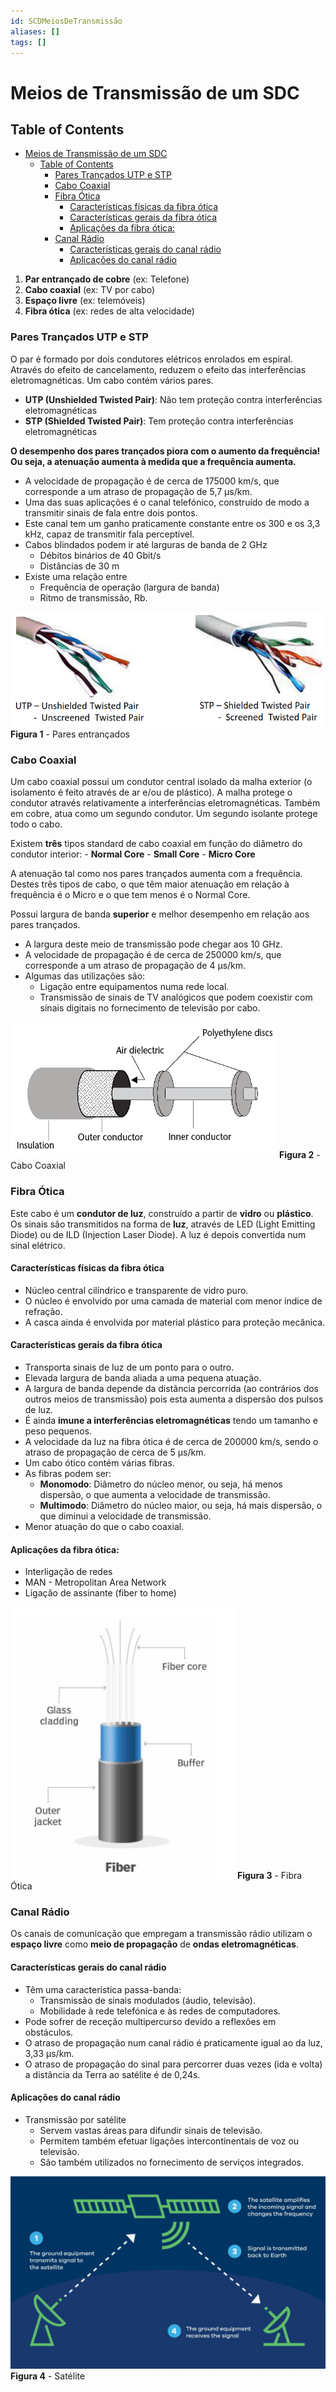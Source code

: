 ```yaml
---
id: SCDMeiosDeTransmissão
aliases: []
tags: []
---
```


# Meios de Transmissão de um SDC

## Table of Contents 

- [Meios de Transmissão de um SDC](#meios-de-transmissão-de-um-sdc)
  - [Table of Contents](#table-of-contents)
      - [Pares Trançados UTP e STP](#pares-trançados-utp-e-stp)
      - [Cabo Coaxial](#cabo-coaxial)
      - [Fibra Ótica](#fibra-ótica)
        - [Características físicas da fibra ótica](#características-físicas-da-fibra-ótica)
        - [Características gerais da fibra ótica](#características-gerais-da-fibra-ótica)
        - [Aplicações da fibra ótica:](#aplicações-da-fibra-ótica)
      - [Canal Rádio](#canal-rádio)
        - [Características gerais do canal rádio](#características-gerais-do-canal-rádio)
        - [Aplicações do canal rádio](#aplicações-do-canal-rádio)


1. **Par entrançado de cobre** (ex: Telefone)
2. **Cabo coaxial** (ex: TV por cabo)
3. **Espaço livre** (ex: telemóveis)
4. **Fibra ótica** (ex: redes de alta velocidade)

### Pares Trançados UTP e STP

O par é formado por dois condutores elétricos enrolados em espiral. Através do efeito de cancelamento, reduzem o efeito das interferências eletromagnéticas. Um cabo contém vários pares.

- **UTP (Unshielded Twisted Pair)**: Não tem proteção contra interferências eletromagnéticas
- **STP (Shielded Twisted Pair)**: Tem proteção contra interferências eletromagnéticas

**O desempenho dos pares trançados piora com o aumento da frequência! Ou seja, a atenuação aumenta à medida que a frequência aumenta.**

- A velocidade de propagação é de cerca de 175000 km/s, que corresponde a um atraso de propagação de 5,7 µs/km.
- Uma das suas aplicações é o canal telefónico, construído de modo a transmitir sinais de fala entre dois pontos.
- Este canal tem um ganho praticamente constante entre os 300 e os 3,3 kHz, capaz de transmitir fala perceptível.
- Cabos blindados podem ir até larguras de banda de 2 GHz
    - Débitos binários de 40 Gbit/s
    - Distâncias de 30 m
- Existe uma relação entre
    - Frequência de operação (largura de banda)
    - Ritmo de transmissão, Rb.


![Pares trançados](./images/UTP&STP.png)
**Figura 1** - Pares entrançados

### Cabo Coaxial 

Um cabo coaxial possui um condutor central isolado da malha exterior (o isolamento é feito através de ar e/ou de plástico). A malha protege o condutor através relativamente a interferências eletromagnéticas. Também em cobre, atua como um segundo condutor. Um segundo isolante protege todo o cabo.

Existem **três** tipos standard de cabo coaxial em função do diâmetro do condutor interior:
    - **Normal Core**
    - **Small Core**
    - **Micro Core**

A atenuação tal como nos pares trançados aumenta com a frequência. Destes três tipos de cabo, o que têm maior atenuação em relação à frequência é o Micro e o que tem menos é o Normal Core.

Possui largura de banda **superior** e melhor desempenho em relação aos pares trançados.

- A largura deste meio de transmissão pode chegar aos 10 GHz.
- A velocidade de propagação é de cerca de 250000 km/s, que corresponde a um atraso de propagação de 4 µs/km.
- Algumas das utilizações são:
    - Ligação entre equipamentos numa rede local.
    - Transmissão de sinais de TV analógicos que podem coexistir com sinais digitais no fornecimento de televisão por cabo.

![Cabo Coaxial](./images/Coaxial.png)
**Figura 2** - Cabo Coaxial

### Fibra Ótica

Este cabo é um **condutor de luz**, construído a partir de **vidro** ou **plástico**. Os sinais são transmitidos na forma de **luz**, através de LED (Light Emitting Diode) ou de ILD (Injection Laser Diode). A luz é depois convertida num sinal elétrico.

#### Características físicas da fibra ótica

- Núcleo central cilíndrico e transparente de vidro puro.
- O núcleo é envolvido por uma camada de material com menor índice de refração.
- A casca ainda é envolvida por material plástico para proteção mecânica.

#### Características gerais da fibra ótica

- Transporta sinais de luz de um ponto para o outro.
- Elevada largura de banda aliada a uma pequena atuação.
- A largura de banda depende da distância percorrida (ao contrários dos outros meios de transmissão) pois esta aumenta a dispersão dos pulsos de luz.
- É ainda **imune a interferências eletromagnéticas** tendo um tamanho e peso pequenos.
- A velocidade da luz na fibra ótica é de cerca de 200000 km/s, sendo o atraso de propagação de cerca de 5 µs/km.
- Um cabo ótico contém várias fibras.
- As fibras podem ser:
    - **Monomodo**: Diâmetro do núcleo menor, ou seja, há menos dispersão, o que aumenta a velocidade de transmissão.
    - **Multimodo**: Diâmetro do núcleo maior, ou seja, há mais dispersão, o que diminui a velocidade de transmissão.
- Menor atuação do que o cabo coaxial.

#### Aplicações da fibra ótica:

- Interligação de redes
- MAN - Metropolitan Area Network
- Ligação de assinante (fiber to home)

![Fibra Ótica](./images/Fibra.png)
**Figura 3** - Fibra Ótica

### Canal Rádio

Os canais de comunicação que empregam a transmissão rádio utilizam o **espaço livre** como **meio de propagação** de **ondas eletromagnéticas**.

#### Características gerais do canal rádio

- Têm uma característica passa-banda:   
    - Transmissão de sinais modulados (áudio, televisão).
    - Mobilidade à rede telefónica e às redes de computadores.
- Pode sofrer de receção multipercurso devido a reflexões em obstáculos.
- O atraso de propagação num canal rádio é praticamente igual ao da luz, 3,33 µs/km.
- O atraso de propagação do sinal para percorrer duas vezes (ida e volta) a distância da Terra ao satélite é de 0,24s. 

#### Aplicações do canal rádio

- Transmissão por satélite 
    - Servem vastas áreas para difundir sinais de televisão. 
    - Permitem também efetuar ligações intercontinentais de voz ou televisão. 
    - São também utilizados no fornecimento de serviços integrados.

![Satélite](./images/Satelite.png)
**Figura 4** - Satélite
